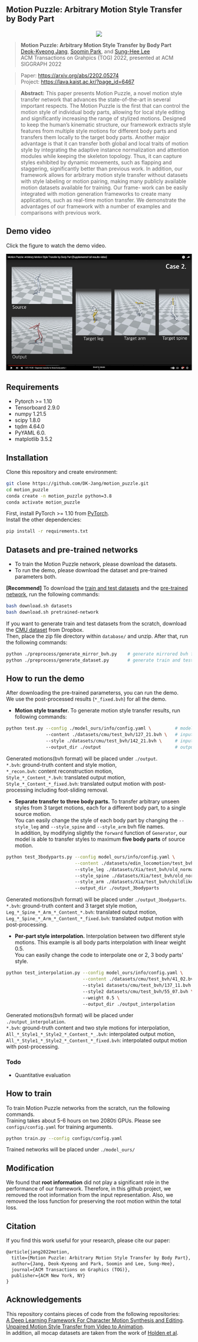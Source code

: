## Motion Puzzle: Arbitrary Motion Style Transfer by Body Part

<p align="center"><img src="images/teaser.gif" align="center"> <br></p>

> **Motion Puzzle: Arbitrary Motion Style Transfer by Body Part**<br>
> [Deok-Kyeong Jang](https://dk-jang.github.io/), [Soomin Park](https://github.com/soomean), and [Sung-Hee Lee](http://lava.kaist.ac.kr/?page_id=41)<br>
> ACM Transactions on Grahpics (TOG) 2022, presented at ACM SIGGRAPH 2022<br>

> Paper: https://arxiv.org/abs/2202.05274<br>
> Project: https://lava.kaist.ac.kr/?page_id=6467<br>

> **Abstract:** This paper presents Motion Puzzle, a novel motion style transfer network that advances the state-of-the-art in several important respects. The Motion Puzzle is the first that can control the motion style of individual body parts, allowing for local style editing and significantly increasing the range of stylized motions. Designed to keep the human’s kinematic structure, our framework extracts style features from multiple style motions for different body parts and transfers them locally to the target body parts. Another major advantage is that it can transfer both global and local traits of motion style by integrating the adaptive instance normalization and attention modules while keeping the skeleton topology. Thus, it can capture styles exhibited by dynamic movements, such as flapping and staggering, significantly better than previous work. In addition, our framework allows for arbitrary motion style transfer without datasets with style labeling or motion pairing, making many publicly available motion datasets available for training. Our frame- work can be easily integrated with motion generation frameworks to create many applications, such as real-time motion transfer. We demonstrate the advantages of our framework with a number of examples and comparisons with previous work.

## Demo video
Click the figure to watch the demo video. <br/>

[![IMAGE ALT TEXT HERE](images/Demo_video_img.png)](https://www.youtube.com/watch?v=aBXrGzlsY70)

## Requirements
- Pytorch >= 1.10
- Tensorboard 2.9.0
- numpy 1.21.5
- scipy 1.8.0
- tqdm 4.64.0
- PyYAML 6.0.
- matplotlib 3.5.2

## Installation
Clone this repository and create environment:

```bash
git clone https://github.com/DK-Jang/motion_puzzle.git
cd motion_puzzle
conda create -n motion_puzzle python=3.8
conda activate motion_puzzle
```
First, install PyTorch >= 1.10 from [PyTorch](https://pytorch.org/). \
Install the other dependencies:
```bash
pip install -r requirements.txt 
```

## Datasets and pre-trained networks
- To train the Motion Puzzle network, please download the datasets.
- To run the demo, please download the dataset and pre-trained parameters both.

<b>[Recommend]</b> To download the [train and test datasets](https://www.dropbox.com/s/91dgn3ktc1gdkrm/datasets.zip?dl=0) and the [pre-trained network](https://www.dropbox.com/s/73o0wu4z1f7y5k0/model_ours.zip?dl=0), run the following commands:

```bash
bash download.sh datasets
bash download.sh pretrained-network
```

If you want to generate train and test datasets from the scratch, download the [CMU dataset](https://www.dropbox.com/s/0fyj6d87po7ecqi/cmu.zip?dl=0) from Dropbox. \
Then, place the zip file directory within `database/` and unzip. After that, run the following commands:

```bash
python ./preprocess/generate_mirror_bvh.py    # generate mirrored bvh files
python ./preprocess/generate_dataset.py       # generate train and test dataset
```

## How to run the demo
After downloading the pre-trained parameterss, you can run the demo. \
We use the post-processed results (`*_fixed.bvh`) for all the demo.

- <b>Motion style transfer.</b> To generate motion style transfer results, run following commands:
```bash
python test.py --config ./model_ours/info/config.yaml \         # model configuration path
               --content ./datasets/cmu/test_bvh/127_21.bvh \   # input content bvh file
               --style ./datasets/cmu/test_bvh/142_21.bvh \     # input style bvh file
               --output_dir ./output                            # output directory
```
Generated motions(bvh format) will be placed under `./output`. <br>
`*.bvh`: ground-truth content and style motion, <br>
`*_recon.bvh`: content reconstruction motion, <br>
`Style_*_Content_*.bvh`: translated output motion, <br>
`Style_*_Content_*_fixed.bvh`: translated output motion with post-processing including foot-sliding removal. <br>

- <b>Separate transfer to three body parts.</b> To transfer arbitrary unseen styles from 3 target motions, each for a different body part, to a single source motion. \
  You can easily change the style of each body part by changing the `--style_leg` and `--style_spine` and `--style_arm` bvh file names. \
  In addition, by modifying slightly the `forward` function of `Generator`, our model is able to transfer styles to maximum **five body parts** of source motion.
```bash
python test_3bodyparts.py --config model_ours/info/config.yaml \
                          --content ./datasets/edin_locomotion/test_bvh/locomotion_walk_sidestep_000_000.bvh \   # input content
                          --style_leg ./datasets/Xia/test_bvh/old_normal_walking_002.bvh \     # input style leg 
                          --style_spine ./datasets/Xia/test_bvh/old_normal_walking_002.bvh \   # input style spine
                          --style_arm ./datasets/Xia/test_bvh/childlike_running_003.bvh \      # input style arm
                          --output_dir ./output_3bodyparts
```
Generated motions(bvh format) will be placed under `./output_3bodyparts`. <br>
`*.bvh`: ground-truth content and 3 target style motion, <br>
`Leg_*_Spine_*_Arm_*_Content_*.bvh`: translated output motion, <br>
`Leg_*_Spine_*_Arm_*_Content_*_fixed.bvh`: translated output motion with post-processing. <br>

- <b>Per-part style interpolation.</b> Interpolation between two different style motions. This example is all body parts interpolation with linear weight 0.5. \
  You can easily change the code to interpolate one or 2, 3 body parts' style.
```bash
python test_interpolation.py --config model_ours/info/config.yaml \
                             --content ./datasets/cmu/test_bvh/41_02.bvh \   # input content bvh file
                             --style1 datasets/cmu/test_bvh/137_11.bvh \     # input style1 bvh file
                             --style2 datasets/cmu/test_bvh/55_07.bvh \      # input style2 bvh file
                             --weight 0.5 \                                  # interpolation weight
                             --output_dir ./output_interpolation
```
Generated motions(bvh format) will be placed under `./output_interpolation`. <br>
`*.bvh`: ground-truth content and two style motions for interpolation, <br>
`All_*_Style1_*_Style2_*_Content_*_.bvh`:  interpolated output motion, <br>
`All_*_Style1_*_Style2_*_Content_*_fixed.bvh`: interpolated output motion with post-processing. <br>

### Todo
- Quantitative evaluation


## How to train
To train Motion Puzzle networks from the scratch, run the following commands. \
Training takes about 5-6 hours on two 2080ti GPUs. Please see `configs/config.yaml` for training arguments.
```bash
python train.py --config configs/config.yaml
```
Trained networks will be placed under `./model_ours/`

## Modification
We found that **root information** did not play a significant role in the performance of our framework. Therefore, in this github project, we removed the root information from the input representation. Also, we removed the loss function for preserving the root motion within the total loss.

## Citation
If you find this work useful for your research, please cite our paper:

```
@article{jang2022motion,
  title={Motion Puzzle: Arbitrary Motion Style Transfer by Body Part},
  author={Jang, Deok-Kyeong and Park, Soomin and Lee, Sung-Hee},
  journal={ACM Transactions on Graphics (TOG)},
  publisher={ACM New York, NY}
}
```

## Acknowledgements
This repository contains pieces of code from the following repositories: \
[A Deep Learning Framework For Character Motion Synthesis and Editing](http://theorangeduck.com/page/deep-learning-framework-character-motion-synthesis-and-editing). \
[Unpaired Motion Style Transfer from Video to Animation](https://github.com/DeepMotionEditing/deep-motion-editing). \
In addition, all mocap datasets are taken from the work of [Holden et al](http://theorangeduck.com/page/deep-learning-framework-character-motion-synthesis-and-editing).


